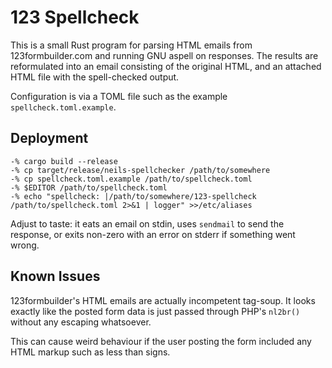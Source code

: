 # 123 Spellcheck

This is a small Rust program for parsing HTML emails from 123formbuilder.com
and running GNU aspell on responses.  The results are reformulated into an email
consisting of the original HTML, and an attached HTML file with the spell-checked
output.

Configuration is via a TOML file such as the example `spellcheck.toml.example`.

## Deployment

```
-% cargo build --release
-% cp target/release/neils-spellchecker /path/to/somewhere
-% cp spellcheck.toml.example /path/to/spellcheck.toml
-% $EDITOR /path/to/spellcheck.toml
-% echo "spellcheck: |/path/to/somewhere/123-spellcheck /path/to/spellcheck.toml 2>&1 | logger" >>/etc/aliases
```

Adjust to taste: it eats an email on stdin, uses `sendmail` to send the
response, or exits non-zero with an error on stderr if something went wrong.

## Known Issues

123formbuilder's HTML emails are actually incompetent tag-soup. It looks exactly
like the posted form data is just passed through PHP's `nl2br()` without any
escaping whatsoever.

This can cause weird behaviour if the user posting the form included any HTML
markup such as less than signs.
